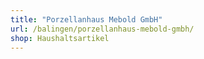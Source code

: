 ```yaml
---
title: "Porzellanhaus Mebold GmbH"
url: /balingen/porzellanhaus-mebold-gmbh/
shop: Haushaltsartikel
---
```

